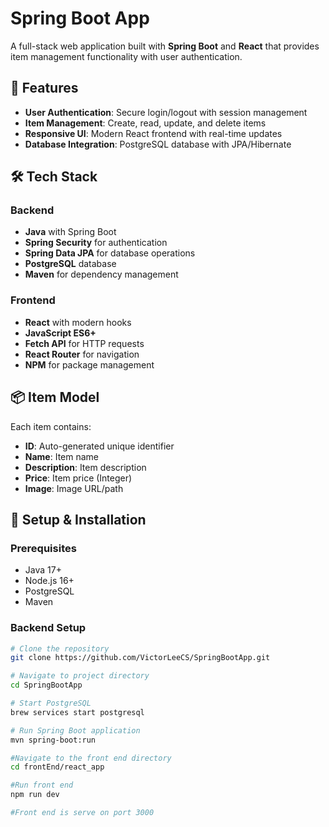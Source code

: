 # Spring Boot App

A full-stack web application built with **Spring Boot** and **React** that provides item management functionality with user authentication.

## 🚀 Features

- **User Authentication**: Secure login/logout with session management
- **Item Management**: Create, read, update, and delete items
- **Responsive UI**: Modern React frontend with real-time updates
- **Database Integration**: PostgreSQL database with JPA/Hibernate

## 🛠️ Tech Stack

### Backend
- **Java** with Spring Boot
- **Spring Security** for authentication
- **Spring Data JPA** for database operations
- **PostgreSQL** database
- **Maven** for dependency management

### Frontend
- **React** with modern hooks
- **JavaScript ES6+**
- **Fetch API** for HTTP requests
- **React Router** for navigation
- **NPM** for package management

## 📦 Item Model

Each item contains:
- **ID**: Auto-generated unique identifier
- **Name**: Item name
- **Description**: Item description
- **Price**: Item price (Integer)
- **Image**: Image URL/path

## 🔧 Setup & Installation

### Prerequisites
- Java 17+
- Node.js 16+
- PostgreSQL
- Maven

### Backend Setup
```bash
# Clone the repository
git clone https://github.com/VictorLeeCS/SpringBootApp.git

# Navigate to project directory
cd SpringBootApp

# Start PostgreSQL
brew services start postgresql

# Run Spring Boot application
mvn spring-boot:run

#Navigate to the front end directory
cd frontEnd/react_app

#Run front end
npm run dev

#Front end is serve on port 3000

